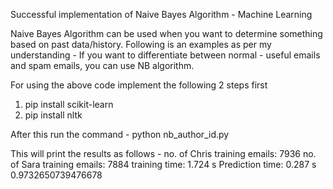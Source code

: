 Successful implementation of Naive Bayes Algorithm - Machine Learning

Naive Bayes Algorithm can be used when you want to determine something based on past data/history. Following is an examples as per my understanding - If you want to differentiate between normal - useful emails and spam emails, you can use NB algorithm.

For using the above code implement the following 2 steps first

1. pip install scikit-learn
2. pip install nltk

After this run the command - 
python nb_author_id.py

This will print the results as follows -
no. of Chris training emails: 7936
no. of Sara training emails: 7884
training time: 1.724 s
Prediction time: 0.287 s
0.9732650739476678

